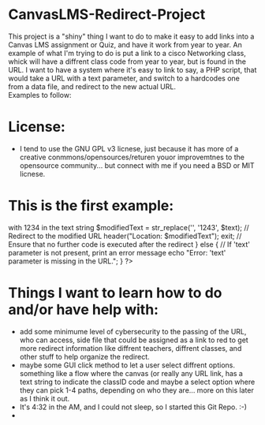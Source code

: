 # CanvasLMS-Redirect-Project

This project is a "shiny" thing I want to do to make it easy to add links into a Canvas LMS assignment or Quiz, and have it work from year to year.  An example of what I'm trying to do is put a link to a cisco Networking class, whick will have a diffrent class code from year to year, but is found in the URL.  I want to have a system where it's easy to link to say, a PHP script, that would take a URL with a text parameter, and switch to a hardcodes one from a data file, and redirect to the new actual URL.  
Examples to follow:

# License: 
- I tend to use the GNU GPL v3 licnese, just because it has more of a creative conmmons/opensources/returen youor improvemtnes to the opensource community... but connect with me if you need a BSD or MIT licnese.

# This is the first example:
<?php

// Check if the 'text' parameter is present in the URL
if(isset($_GET['text'])) {
    // Get the value of the 'text' parameter
    $text = $_GET['text'];
    
    // Replace <class_code> with 1234 in the text string
    $modifiedText = str_replace('<class_code>', '1243', $text);
    
    // Redirect to the modified URL
    header("Location: $modifiedText");
    exit; // Ensure that no further code is executed after the redirect
} else {
    // If 'text' parameter is not present, print an error message
    echo "Error: 'text' parameter is missing in the URL.";
}

?>

# Things I want to learn how to do and/or have help with:
- add some minimume level of cybersecurity to the passing of the URL, who can access, side file that could be assigned as a link to red to get more redirect information like diffrent teachers, diffrent classes, and other stuff to help organize the redirect.
- maybe some GUI click method to let a user select diffrent options.  something like a flow where the canvas (or really any URL link, has a text string to indicate the classID code and maybe a select option where they can pick 1-4 paths, depending on who they are... more on this later as I think it out.
- It's 4:32 in the AM, and I could not sleep, so I started this Git Repo. :-)
- 
